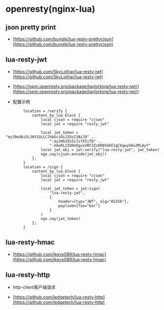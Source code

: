 # openresty(nginx-lua)

## json pretty print

- [https://github.com/bungle/lua-resty-prettycjson](https://github.com/bungle/lua-resty-prettycjson)

## lua-resty-jwt

- [https://github.com/SkyLothar/lua-resty-jwt](https://github.com/SkyLothar/lua-resty-jwt)

- [https://opm.openresty.org/package/taylorking/lua-resty-jwt/](https://opm.openresty.org/package/taylorking/lua-resty-jwt/)


* 配置示例
```
        location = /verify {
            content_by_lua_block {
                local cjson = require "cjson"
                local jwt = require "resty.jwt"

                local jwt_token = "eyJ0eXAiOiJKV1QiLCJhbGciOiJIUzI1NiJ9" ..
                    ".eyJmb28iOiJiYXIifQ" ..
                    ".VAoRL1IU0nOguxURF2ZcKR0SGKE1gCbqwyh8u2MLAyY"
                local jwt_obj = jwt:verify("lua-resty-jwt", jwt_token)
                ngx.say(cjson.encode(jwt_obj))
            };
        }
        location = /sign {
            content_by_lua_block {
                local cjson = require "cjson"
                local jwt = require "resty.jwt"

                local jwt_token = jwt:sign(
                    "lua-resty-jwt",
                    {
                        header={typ="JWT", alg="HS256"},
                        payload={foo="bar"}
                    }
                )
                ngx.say(jwt_token)
            };
        }
```

## lua-resty-hmac

- [https://github.com/jkeys089/lua-resty-hmac](https://github.com/jkeys089/lua-resty-hmac)

## lua-resty-http

* http-client客户端请求

- [https://github.com/ledgetech/lua-resty-http](https://github.com/ledgetech/lua-resty-http)

